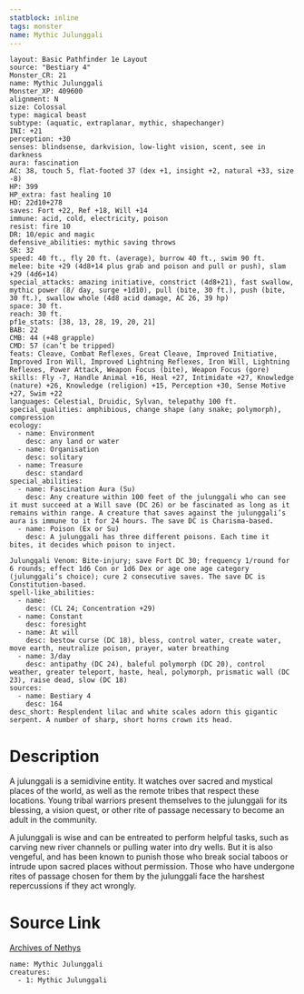 ```yaml
---
statblock: inline
tags: monster
name: Mythic Julunggali
---
```

```statblock
layout: Basic Pathfinder 1e Layout
source: "Bestiary 4"
Monster_CR: 21
name: Mythic Julunggali
Monster_XP: 409600
alignment: N
size: Colossal
type: magical beast
subtype: (aquatic, extraplanar, mythic, shapechanger)
INI: +21
perception: +30
senses: blindsense, darkvision, low-light vision, scent, see in darkness
aura: fascination
AC: 38, touch 5, flat-footed 37 (dex +1, insight +2, natural +33, size -8)
HP: 399
HP_extra: fast healing 10
HD: 22d10+278
saves: Fort +22, Ref +18, Will +14
immune: acid, cold, electricity, poison
resist: fire 10
DR: 10/epic and magic
defensive_abilities: mythic saving throws
SR: 32
speed: 40 ft., fly 20 ft. (average), burrow 40 ft., swim 90 ft.
melee: bite +29 (4d8+14 plus grab and poison and pull or push), slam +29 (4d6+14)
special_attacks: amazing initiative, constrict (4d8+21), fast swallow, mythic power (8/ day, surge +1d10), pull (bite, 30 ft.), push (bite, 30 ft.), swallow whole (4d8 acid damage, AC 26, 39 hp)
space: 30 ft.
reach: 30 ft.
pf1e_stats: [38, 13, 28, 19, 20, 21]
BAB: 22
CMB: 44 (+48 grapple)
CMD: 57 (can’t be tripped)
feats: Cleave, Combat Reflexes, Great Cleave, Improved Initiative, Improved Iron Will, Improved Lightning Reflexes, Iron Will, Lightning Reflexes, Power Attack, Weapon Focus (bite), Weapon Focus (gore)
skills: Fly -7, Handle Animal +16, Heal +27, Intimidate +27, Knowledge (nature) +26, Knowledge (religion) +15, Perception +30, Sense Motive +27, Swim +22
languages: Celestial, Druidic, Sylvan, telepathy 100 ft.
special_qualities: amphibious, change shape (any snake; polymorph), compression
ecology:
  - name: Environment
    desc: any land or water
  - name: Organisation
    desc: solitary
  - name: Treasure
    desc: standard
special_abilities:
  - name: Fascination Aura (Su)
    desc: Any creature within 100 feet of the julunggali who can see it must succeed at a Will save (DC 26) or be fascinated as long as it remains within range. A creature that saves against the julunggali’s aura is immune to it for 24 hours. The save DC is Charisma-based.
  - name: Poison (Ex or Su)
    desc: A julunggali has three different poisons. Each time it bites, it decides which poison to inject.

Julunggali Venom: Bite-injury; save Fort DC 30; frequency 1/round for 6 rounds; effect 1d6 Con or 1d6 Dex or age one age category (julunggali’s choice); cure 2 consecutive saves. The save DC is Constitution-based.
spell-like_abilities:
  - name:
    desc: (CL 24; Concentration +29)
  - name: Constant
    desc: foresight
  - name: At will
    desc: bestow curse (DC 18), bless, control water, create water, move earth, neutralize poison, prayer, water breathing
  - name: 3/day
    desc: antipathy (DC 24), baleful polymorph (DC 20), control weather, greater teleport, haste, heal, polymorph, prismatic wall (DC 23), raise dead, slow (DC 18)
sources:
  - name: Bestiary 4
    desc: 164
desc_short: Resplendent lilac and white scales adorn this gigantic serpent. A number of sharp, short horns crown its head.
```
# Description
A julunggali is a semidivine entity. It watches over sacred and mystical places of the world, as well as the remote tribes that respect these locations. Young tribal warriors present themselves to the julunggali for its blessing, a vision quest, or other rite of passage necessary to become an adult in the community.

A julunggali is wise and can be entreated to perform helpful tasks, such as carving new river channels or pulling water into dry wells. But it is also vengeful, and has been known to punish those who break social taboos or intrude upon sacred places without permission. Those who have undergone rites of passage chosen for them by the julunggali face the harshest repercussions if they act wrongly.
# Source Link
[Archives of Nethys](https://aonprd.com/MythicMonsterDisplay.aspx?ItemName=Julunggali)
```encounter-table
name: Mythic Julunggali
creatures:
  - 1: Mythic Julunggali
```
